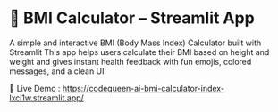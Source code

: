 # 💪 BMI Calculator – Streamlit App
A simple and interactive BMI (Body Mass Index) Calculator built with Streamlit
This app helps users calculate their BMI based on height and weight and gives instant health feedback with fun emojis, colored messages, and a clean UI

🚀 Live Demo : https://codequeen-ai-bmi-calculator-index-lxci1w.streamlit.app/

